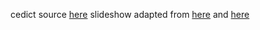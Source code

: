 cedict source [here](https://www.mdbg.net/chinese/dictionary?page=cedict)
slideshow adapted from [here](https://gist.github.com/terencewu/034e09f0e318c621516b) and [here](https://code-maven.com/create-images-with-python-pil-pillow)

